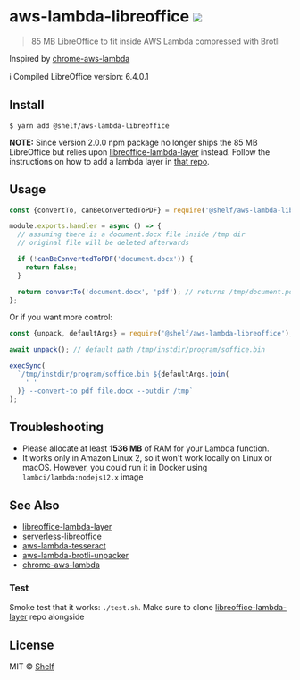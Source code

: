 # aws-lambda-libreoffice ![](https://img.shields.io/badge/code_style-prettier-ff69b4.svg)

> 85 MB LibreOffice to fit inside AWS Lambda compressed with Brotli

Inspired by [chrome-aws-lambda](https://github.com/alixaxel/chrome-aws-lambda)

:information_source: Compiled LibreOffice version: 6.4.0.1

## Install

```
$ yarn add @shelf/aws-lambda-libreoffice
```

**NOTE:** Since version 2.0.0 npm package no longer ships the 85 MB LibreOffice but relies upon [libreoffice-lambda-layer](https://github.com/shelfio/libreoffice-lambda-layer) instead.
Follow the instructions on how to add a lambda layer in [that repo](https://github.com/shelfio/libreoffice-lambda-layer).

## Usage

```js
const {convertTo, canBeConvertedToPDF} = require('@shelf/aws-lambda-libreoffice');

module.exports.handler = async () => {
  // assuming there is a document.docx file inside /tmp dir
  // original file will be deleted afterwards

  if (!canBeConvertedToPDF('document.docx')) {
    return false;
  }

  return convertTo('document.docx', 'pdf'); // returns /tmp/document.pdf
};
```

Or if you want more control:

```js
const {unpack, defaultArgs} = require('@shelf/aws-lambda-libreoffice');

await unpack(); // default path /tmp/instdir/program/soffice.bin

execSync(
  `/tmp/instdir/program/soffice.bin ${defaultArgs.join(
    ' '
  )} --convert-to pdf file.docx --outdir /tmp`
);
```

## Troubleshooting

- Please allocate at least **1536 MB** of RAM for your Lambda function.
- It works only in Amazon Linux 2, so it won't work locally on Linux or macOS. However, you could run it in Docker using `lambci/lambda:nodejs12.x` image

## See Also

- [libreoffice-lambda-layer](https://github.com/shelfio/libreoffice-lambda-layer)
- [serverless-libreoffice](https://github.com/vladgolubev/serverless-libreoffice)
- [aws-lambda-tesseract](https://github.com/shelfio/aws-lambda-tesseract)
- [aws-lambda-brotli-unpacker](https://github.com/shelfio/aws-lambda-brotli-unpacker)
- [chrome-aws-lambda](https://github.com/alixaxel/chrome-aws-lambda)

### Test

Smoke test that it works: `./test.sh`.
Make sure to clone [libreoffice-lambda-layer](https://github.com/shelfio/libreoffice-lambda-layer) repo alongside

## License

MIT © [Shelf](https://shelf.io)
